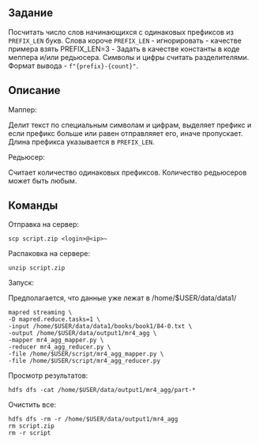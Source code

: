 ## Задание

Посчитать число слов начинающихся с одинаковых префиксов из `PREFIX_LEN` букв. Слова короче `PREFIX_LEN` - игнорировать - качестве примера взять PREFIX_LEN=3 - Задать в качестве константы в коде меппера и/или редьюсера. Символы и цифры считать разделителями. Формат вывода - `f"{prefix}-{count}"`.

## Описание

Маппер:

Делит текст по специальным символам и цифрам, выделяет префикс и если префикс больше или равен отправляяет его, иначе пропускает.
Длина префикса указывается в `PREFIX_LEN`.

Редьюсер:

Считает количество одинаковых префиксов.
Количество редьюсеров может быть любым.

## Команды
Отправка на сервер:

```
scp script.zip <login>@<ip>~
```

Распаковка на сервере:

```
unzip script.zip
```


Запуск:

Предполагается, что данные уже лежат в /home/$USER/data/data1/


```
mapred streaming \
-D mapred.reduce.tasks=1 \
-input /home/$USER/data/data1/books/book1/84-0.txt \
-output /home/$USER/data/output1/mr4_agg \
-mapper mr4_agg_mapper.py \
-reducer mr4_agg_reducer.py \
-file /home/$USER/script/mr4_agg_mapper.py \
-file /home/$USER/script/mr4_agg_reducer.py
```

Просмотр результатов:

```
hdfs dfs -cat /home/$USER/data/output1/mr4_agg/part-*
```

Очистить все:

```
hdfs dfs -rm -r /home/$USER/data/output1/mr4_agg
rm script.zip
rm -r script
```